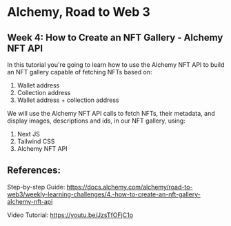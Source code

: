 # Alchemy, Road to Web 3

## Week 4: How to Create an NFT Gallery - Alchemy NFT API

In this tutorial you're going to learn how to use the Alchemy NFT API to build an NFT gallery capable of fetching NFTs based on:

1. Wallet address
2. Collection address
3. Wallet address + collection address

We will use the Alchemy NFT API calls to fetch NFTs, their metadata, and display images, descriptions and ids, in our NFT gallery, using:

1. Next JS
2. Tailwind CSS
3. Alchemy NFT API

## References:

Step-by-step Guide: https://docs.alchemy.com/alchemy/road-to-web3/weekly-learning-challenges/4.-how-to-create-an-nft-gallery-alchemy-nft-api

Video Tutorial: https://youtu.be/JzsTfOFjC1o
